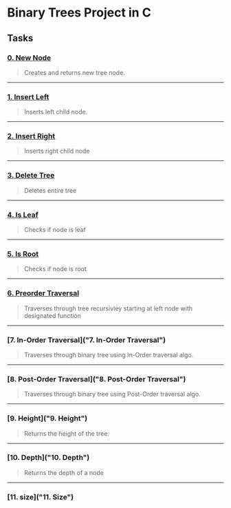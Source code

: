 # Binary Trees Project in C

## Tasks

### [0. New Node](https://github.com/AnthonyArmour/binary_trees/blob/main/0-binary_tree_node.c#:~:text=binary_tree_t%20*binary_tree_node(binary_tree_t%20*parent%2C%20int%20value) "0. New Node")
> Creates and returns new tree node.
---

### [1. Insert Left](https://github.com/AnthonyArmour/binary_trees/blob/main/1-binary_tree_insert_left.c "1. Insert Left")
> Inserts left child node.
---

### [2. Insert Right](https://github.com/AnthonyArmour/binary_trees/blob/main/2-binary_tree_insert_right.c "2. Insert Right")
> Inserts right child node
---

### [3. Delete Tree](https://github.com/AnthonyArmour/binary_trees/blob/main/3-binary_tree_delete.c "3. Delete Tree")
> Deletes entire tree
---

### [4. Is Leaf](https://github.com/AnthonyArmour/binary_trees/blob/main/4-binary_tree_is_leaf.c "4. Is Leaf")
> Checks if node is leaf
---

### [5. Is Root](https://github.com/AnthonyArmour/binary_trees/blob/main/5-binary_tree_is_root.c "5.Is Root")
> Checks if node is root
---

### [6. Preorder Traversal](https://github.com/AnthonyArmour/binary_trees/blob/main/6-binary_tree_preorder.c "6. Preorder Traversal")
> Traverses through tree recursivley starting at left node with designated function
---

### [7. In-Order Traversal]("7. In-Order Traversal")
> Traverses through binary tree using In-Order traversal algo.
---

### [8. Post-Order Traversal]("8. Post-Order Traversal")
> Traverses through binary tree using Post-Order traversal algo.
---

### [9. Height]("9. Height")
> Returns the height of the tree.
---

### [10. Depth]("10. Depth")
> Returns the depth of a node
---

### [11. size]("11. Size")
> 
